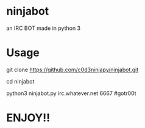 # ninjabot
an IRC BOT made in python 3

# Usage

git clone https://github.com/c0d3ninjapy/ninjabot.git

cd ninjabot

python3 ninjabot.py irc.whatever.net 6667 #gotr00t

# ENJOY!!
